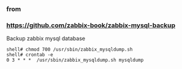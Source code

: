 
### from 
### https://github.com/zabbix-book/zabbix-mysql-backup

Backup zabbix mysql database

```
shell# chmod 700 /usr/sbin/zabbix_mysqldump.sh
shell# crontab -e 
0 3 * * *  /usr/sbin/zabbix_mysqldump.sh mysqldump
```
